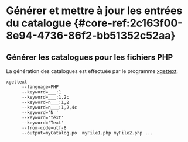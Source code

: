 # Générer et mettre à jour les entrées du catalogue {#core-ref:2c163f00-8e94-4736-86f2-bb51352c52aa}

## Générer les catalogues pour les fichiers PHP

La génération des catalogues est effectuée par le programme [xgettext][xgettext].

    xgettext 
          --language=PHP
          --keyword=___:1
          --keyword=___:1,2c
          --keyword=n___:1,2
          --keyword=n___:1,2,4c
          --keyword='N_' 
          --keyword='text' 
          --keyword='Text'
          --from-code=utf-8 
          --output=myCatalog.po  myFile1.php myFile2.php ...


<!-- link -->
[wikiGettext]:       http://fr.wikipedia.org/wiki/GNU_gettext "Gettext sur Wikipédia"
[phpGettext]:        http://www.php.net/manual/fr/function.gettext.php "gettext sur php.net"
[actions]:           #core-ref:e67d8aeb-939c-46e3-9be8-6fc3ba75ebc2 "Action Dynacase"
[wsh]:               #core-ref:4df1314f-9fdd-4a7f-af37-a18cc39f3505 "Script Dynacase"
[gencatalog]:        #core-ref:2c163f00-8e94-4736-86f2-bb51352c52aa
[pgettext]:          http://www.gnu.org/software/gettext/manual/html_node/Contexts.html "Contexte dans gettext"
[ngettext]:          http://www.php.net/manual/fr/function.ngettext.php "ngettext sur php.net"
[layout]:           #core-ref:5f4a2f4b-9ceb-42db-8ac1-2a7baa621ce2
[xgettext]:         http://www.gnu.org/software/gettext/manual/html_node/xgettext-Invocation.htm "xgettext reference"
[famdecl]:          #core-ref:cfc7f53b-7982-431e-a04b-7b54eddf4a75
[gettextutil]:      http://www.gnu.org/software/gettext/manual/html_node/index.html#Top